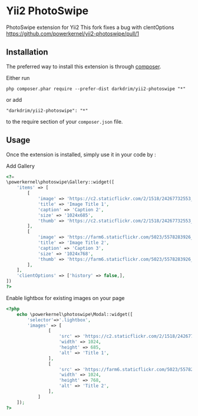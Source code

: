 Yii2 PhotoSwipe
===============
PhotoSwipe extension for Yii2
This fork fixes a bug with clentOptions https://github.com/powerkernel/yii2-photoswipe/pull/1

Installation
------------

The preferred way to install this extension is through [composer](http://getcomposer.org/download/).

Either run

```
php composer.phar require --prefer-dist darkdrim/yii2-photoswipe "*"
```

or add

```
"darkdrim/yii2-photoswipe": "*"
```

to the require section of your `composer.json` file.


Usage
-----

Once the extension is installed, simply use it in your code by  :

Add Gallery
```php
<?=
\powerkernel\photoswipe\Gallery::widget([
    'items' => [
        [
            'image' => 'https://c2.staticflickr.com/2/1518/24267732553_54aed33368_b.jpg',
            'title' => 'Image Title 1',
            'caption' => 'Caption 2',
            'size' => '1024x685',
            'thumb' => 'https://c2.staticflickr.com/2/1518/24267732553_54aed33368_m.jpg',
        ],
        [
            'image' => 'https://farm6.staticflickr.com/5023/5578283926_822e5e5791_b.jpg',
            'title' => 'Image Title 2',
            'caption' => 'Caption 3',
            'size' => '1024x768',
            'thumb' => 'https://farm6.staticflickr.com/5023/5578283926_822e5e5791_m.jpg',
        ],
    ],
	'clientOptions' => ['history' => false,],
])
?>
```

Enable lightbox for existing images on your page
```php
<?php
    echo \powerkernel\photoswipe\Modal::widget([
        'selector'=>'.lightbox',
        'images' => [
                [
                    'src' => 'https://c2.staticflickr.com/2/1518/24267732553_54aed33368_b.jpg',
                    'width' => 1024,
                    'height' => 685,
                    'alt' => 'Title 1',
                ],
                [
                    'src' => 'https://farm6.staticflickr.com/5023/5578283926_822e5e5791_b.jpg',
                    'width' => 1024,
                    'height' => 768,
                    'alt' => 'Title 2',
                ],
            ]
    ]);
?>
```
